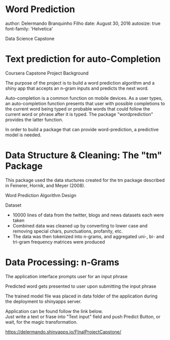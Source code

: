 Word Prediction
========================================================
author: Delermando Branquinho Filho
date: August 30, 2016
autosize: true
font-family: 'Helvetica'

<span class="emphasized">Data Science Capstone</span>

Text prediction for auto-Completion
========================================================

Coursera Capstone Project Background

The purpose of the project is to build a word prediction algorithm and a shiny app that accepts an n-gram inputs and predicts the next word.

Auto-completion is a common function on mobile devices. As a user types, an auto-completion function presents that user with possible completions to the current word being typed or probable words that could follow the current word or phrase after it is typed. The package "wordprediction" provides the latter function.

In order to build a package that can provide word-prediction, a predictive model is needed.

Data Structure & Cleaning: The "tm" Package
========================================================

This package used the data stuctures created for the tm package described in Feinerer, Hornik, and Meyer (2008).

Word Prediction Algorithm Design

Dataset

* 10000 lines of data from the twitter, blogs and news datasets each were taken
* Combined data was cleaned up by converting to lower case and removing special chars, punctuations, profanity, etc.
* The data was then tokenized into n-grams, and aggregated uni-, bi- and tri-gram frequency matrices were produced


Data Processing: n-Grams
========================================================

The application interface prompts user for an input phrase

Predicted word gets presented to user upon submitting the input phrase

The trained model file was placed in data folder of the application during the deployment to shinyapps server.

Application can be found follow the link below.<BR>
Just write a text or frase into "Text input" field and push Predict Button, or wait, for the magic transformation.

https://delermando.shinyapps.io/FInalProjectCapstone/

